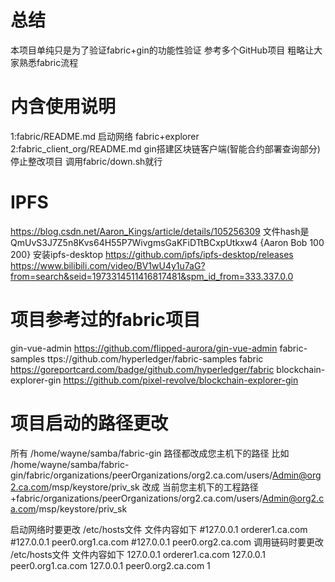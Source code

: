 # 总结
 本项目单纯只是为了验证fabric+gin的功能性验证 
 参考多个GitHub项目 粗略让大家熟悉fabric流程

# 内含使用说明 
1:fabric/README.md  启动网络 fabric+explorer
2:fabric_client_org/README.md gin搭建区块链客户端(智能合约部署查询部分)
停止整改项目 调用fabric/down.sh就行

# IPFS
https://blog.csdn.net/Aaron_Kings/article/details/105256309
文件hash是 QmUvS3J7Z5n8Kvs64H55P7WivgmsGaKFiDTtBCxpUtkxw4
{Aaron Bob 100 200}
安装ipfs-desktop
https://github.com/ipfs/ipfs-desktop/releases
https://www.bilibili.com/video/BV1wU4y1u7aG?from=search&seid=1973314511416817481&spm_id_from=333.337.0.0


# 项目参考过的fabric项目
gin-vue-admin https://github.com/flipped-aurora/gin-vue-admin
fabric-samples ttps://github.com/hyperledger/fabric-samples
fabric https://goreportcard.com/badge/github.com/hyperledger/fabric
blockchain-explorer-gin https://github.com/pixel-revolve/blockchain-explorer-gin

# 项目启动的路径更改
所有 /home/wayne/samba/fabric-gin 路径都改成您主机下的路径
比如 /home/wayne/samba/fabric-gin/fabric/organizations/peerOrganizations/org2.ca.com/users/Admin@org2.ca.com/msp/keystore/priv_sk
改成 当前您主机下的工程路径+fabric/organizations/peerOrganizations/org2.ca.com/users/Admin@org2.ca.com/msp/keystore/priv_sk


启动网络时要更改 /etc/hosts文件 文件内容如下
#127.0.0.1      orderer1.ca.com
#127.0.0.1      peer0.org1.ca.com
#127.0.0.1      peer0.org2.ca.com
调用链码时要更改 /etc/hosts文件 文件内容如下
127.0.0.1      orderer1.ca.com
127.0.0.1      peer0.org1.ca.com
127.0.0.1      peer0.org2.ca.com
1
